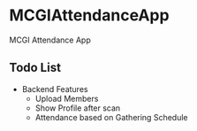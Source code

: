 # MCGIAttendanceApp
MCGI Attendance App

## Todo List

* Backend Features
	* Upload Members
	* Show Profile after scan
	* Attendance based on Gathering Schedule
